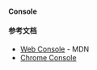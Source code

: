#### Console


#### 参考文档

- [Web Console](https://developer.mozilla.org/en-US/docs/Tools/Web_Console) - MDN
- [Chrome Console](https://developer.chrome.com/devtools/docs/console-api)
